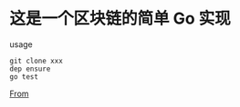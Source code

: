 # 这是一个区块链的简单 Go 实现

usage

    git clone xxx
    dep ensure
    go test

[From](https://medium.com/@mycoralhealth/code-your-own-blockchain-in-less-than-200-lines-of-go-e296282bcffc)
